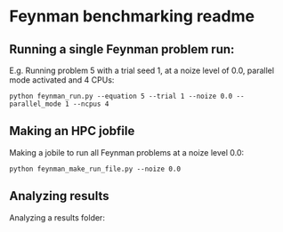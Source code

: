 # Feynman benchmarking readme

## Running a single Feynman problem run:

E.g. Running problem 5 with a trial seed 1, at a noize level of 0.0, parallel mode activated and 4 CPUs:
```
python feynman_run.py --equation 5 --trial 1 --noize 0.0 --parallel_mode 1 --ncpus 4
```

## Making an HPC jobfile

Making a jobile to run all Feynman problems at a noize level 0.0:
```
python feynman_make_run_file.py --noize 0.0
```

## Analyzing results

Analyzing a results folder:
```

```
